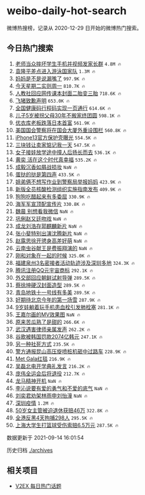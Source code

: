 # weibo-daily-hot-search

微博热搜榜，记录从 2020-12-29 日开始的微博热门搜索。

## 今日热门搜索

<!-- BEGIN -->

1. [老师当众摔坏学生手机并视频发家长群](https://s.weibo.com/weibo?q=%23%E8%80%81%E5%B8%88%E5%BD%93%E4%BC%97%E6%91%94%E5%9D%8F%E5%AD%A6%E7%94%9F%E6%89%8B%E6%9C%BA%E5%B9%B6%E8%A7%86%E9%A2%91%E5%8F%91%E5%AE%B6%E9%95%BF%E7%BE%A4%23&Refer=top) `4.8M 🔥`
1. [袁隆平差点进入游泳国家队](https://s.weibo.com/weibo?q=%23%E8%A2%81%E9%9A%86%E5%B9%B3%E5%B7%AE%E7%82%B9%E8%BF%9B%E5%85%A5%E6%B8%B8%E6%B3%B3%E5%9B%BD%E5%AE%B6%E9%98%9F%23&Refer=top) `1.3M 🔥`
1. [妈妈是不是说漏嘴了](https://s.weibo.com/weibo?q=%23%E5%A6%88%E5%A6%88%E6%98%AF%E4%B8%8D%E6%98%AF%E8%AF%B4%E6%BC%8F%E5%98%B4%E4%BA%86%23&Refer=top) `997.9K 🔥`
1. [今天星期二实则周一](https://s.weibo.com/weibo?q=%23%E4%BB%8A%E5%A4%A9%E6%98%9F%E6%9C%9F%E4%BA%8C%E5%AE%9E%E5%88%99%E5%91%A8%E4%B8%80%23&Refer=top) `810.7K 🔥`
1. [人教社回应网传课本封面二胎变三胎](https://s.weibo.com/weibo?q=%23%E4%BA%BA%E6%95%99%E7%A4%BE%E5%9B%9E%E5%BA%94%E7%BD%91%E4%BC%A0%E8%AF%BE%E6%9C%AC%E5%B0%81%E9%9D%A2%E4%BA%8C%E8%83%8E%E5%8F%98%E4%B8%89%E8%83%8E%23&Refer=top) `718.6K 🔥`
1. [飞猪致歉声明](https://s.weibo.com/weibo?q=%23%E9%A3%9E%E7%8C%AA%E8%87%B4%E6%AD%89%E5%A3%B0%E6%98%8E%23&Refer=top) `653.0K 🔥`
1. [全国健康码行程码实现一页通行](https://s.weibo.com/weibo?q=%23%E5%85%A8%E5%9B%BD%E5%81%A5%E5%BA%B7%E7%A0%81%E8%A1%8C%E7%A8%8B%E7%A0%81%E5%AE%9E%E7%8E%B0%E4%B8%80%E9%A1%B5%E9%80%9A%E8%A1%8C%23&Refer=top) `614.6K 🔥`
1. [儿子5岁被拐父母30年不搬家终团圆](https://s.weibo.com/weibo?q=%23%E5%84%BF%E5%AD%905%E5%B2%81%E8%A2%AB%E6%8B%90%E7%88%B6%E6%AF%8D30%E5%B9%B4%E4%B8%8D%E6%90%AC%E5%AE%B6%E7%BB%88%E5%9B%A2%E5%9C%86%23&Refer=top) `598.1K 🔥`
1. [优衣库老板跌落日本首富](https://s.weibo.com/weibo?q=%23%E4%BC%98%E8%A1%A3%E5%BA%93%E8%80%81%E6%9D%BF%E8%B7%8C%E8%90%BD%E6%97%A5%E6%9C%AC%E9%A6%96%E5%AF%8C%23&Refer=top) `561.9K 🔥`
1. [美国国会警察将在国会大厦外重设围栏](https://s.weibo.com/weibo?q=%23%E7%BE%8E%E5%9B%BD%E5%9B%BD%E4%BC%9A%E8%AD%A6%E5%AF%9F%E5%B0%86%E5%9C%A8%E5%9B%BD%E4%BC%9A%E5%A4%A7%E5%8E%A6%E5%A4%96%E9%87%8D%E8%AE%BE%E5%9B%B4%E6%A0%8F%23&Refer=top) `560.8K 🔥`
1. [iPhone13官方保护壳曝光](https://s.weibo.com/weibo?q=%23iPhone13%E5%AE%98%E6%96%B9%E4%BF%9D%E6%8A%A4%E5%A3%B3%E6%9B%9D%E5%85%89%23&Refer=top) `554.5K 🔥`
1. [三块钱让卖家惦记我一天](https://s.weibo.com/weibo?q=%23%E4%B8%89%E5%9D%97%E9%92%B1%E8%AE%A9%E5%8D%96%E5%AE%B6%E6%83%A6%E8%AE%B0%E6%88%91%E4%B8%80%E5%A4%A9%23&Refer=top) `547.5K 🔥`
1. [女子接娃放学途中撞人后扬长而去](https://s.weibo.com/weibo?q=%23%E5%A5%B3%E5%AD%90%E6%8E%A5%E5%A8%83%E6%94%BE%E5%AD%A6%E9%80%94%E4%B8%AD%E6%92%9E%E4%BA%BA%E5%90%8E%E6%89%AC%E9%95%BF%E8%80%8C%E5%8E%BB%23&Refer=top) `536.1K 🔥`
1. [黄奕 活在这个时代真幸福](https://s.weibo.com/weibo?q=%E9%BB%84%E5%A5%95%20%E6%B4%BB%E5%9C%A8%E8%BF%99%E4%B8%AA%E6%97%B6%E4%BB%A3%E7%9C%9F%E5%B9%B8%E7%A6%8F&Refer=top) `535.2K 🔥`
1. [成毅沉香如屑战损妆](https://s.weibo.com/weibo?q=%23%E6%88%90%E6%AF%85%E6%B2%89%E9%A6%99%E5%A6%82%E5%B1%91%E6%88%98%E6%8D%9F%E5%A6%86%23&Refer=top) `NaN 🔥`
1. [蛋挞的挞是第四声](https://s.weibo.com/weibo?q=%23%E8%9B%8B%E6%8C%9E%E7%9A%84%E6%8C%9E%E6%98%AF%E7%AC%AC%E5%9B%9B%E5%A3%B0%23&Refer=top) `433.5K 🔥`
1. [姐弟俩不想写作业到警察局举报妈妈](https://s.weibo.com/weibo?q=%23%E5%A7%90%E5%BC%9F%E4%BF%A9%E4%B8%8D%E6%83%B3%E5%86%99%E4%BD%9C%E4%B8%9A%E5%88%B0%E8%AD%A6%E5%AF%9F%E5%B1%80%E4%B8%BE%E6%8A%A5%E5%A6%88%E5%A6%88%23&Refer=top) `423.9K 🔥`
1. [新版全员核酸检测组织实施指南发布](https://s.weibo.com/weibo?q=%23%E6%96%B0%E7%89%88%E5%85%A8%E5%91%98%E6%A0%B8%E9%85%B8%E6%A3%80%E6%B5%8B%E7%BB%84%E7%BB%87%E5%AE%9E%E6%96%BD%E6%8C%87%E5%8D%97%E5%8F%91%E5%B8%83%23&Refer=top) `409.9K 🔥`
1. [狗狗吃醋起来有多委屈](https://s.weibo.com/weibo?q=%23%E7%8B%97%E7%8B%97%E5%90%83%E9%86%8B%E8%B5%B7%E6%9D%A5%E6%9C%89%E5%A4%9A%E5%A7%94%E5%B1%88%23&Refer=top) `330.9K 🔥`
1. [海军军宣顶配宣传片](https://s.weibo.com/weibo?q=%23%E6%B5%B7%E5%86%9B%E5%86%9B%E5%AE%A3%E9%A1%B6%E9%85%8D%E5%AE%A3%E4%BC%A0%E7%89%87%23&Refer=top) `330.8K 🔥`
1. [魏晨 别想看我微信](https://s.weibo.com/weibo?q=%E9%AD%8F%E6%99%A8%20%E5%88%AB%E6%83%B3%E7%9C%8B%E6%88%91%E5%BE%AE%E4%BF%A1&Refer=top) `NaN 🔥`
1. [巩俐赵又廷吻戏](https://s.weibo.com/weibo?q=%23%E5%B7%A9%E4%BF%90%E8%B5%B5%E5%8F%88%E5%BB%B7%E5%90%BB%E6%88%8F%23&Refer=top) `NaN 🔥`
1. [成龙刘浩存郭麒麟新片](https://s.weibo.com/weibo?q=%23%E6%88%90%E9%BE%99%E5%88%98%E6%B5%A9%E5%AD%98%E9%83%AD%E9%BA%92%E9%BA%9F%E6%96%B0%E7%89%87%23&Refer=top) `NaN 🔥`
1. [张小斐特别出演沈腾新片](https://s.weibo.com/weibo?q=%23%E5%BC%A0%E5%B0%8F%E6%96%90%E7%89%B9%E5%88%AB%E5%87%BA%E6%BC%94%E6%B2%88%E8%85%BE%E6%96%B0%E7%89%87%23&Refer=top) `NaN 🔥`
1. [赵露思徐开骋身高差好萌](https://s.weibo.com/weibo?q=%23%E8%B5%B5%E9%9C%B2%E6%80%9D%E5%BE%90%E5%BC%80%E9%AA%8B%E8%BA%AB%E9%AB%98%E5%B7%AE%E5%A5%BD%E8%90%8C%23&Refer=top) `NaN 🔥`
1. [云南虫谷献王是费振翔演的](https://s.weibo.com/weibo?q=%23%E4%BA%91%E5%8D%97%E8%99%AB%E8%B0%B7%E7%8C%AE%E7%8E%8B%E6%98%AF%E8%B4%B9%E6%8C%AF%E7%BF%94%E6%BC%94%E7%9A%84%23&Refer=top) `NaN 🔥`
1. [刚和对象在一起的时候](https://s.weibo.com/weibo?q=%23%E5%88%9A%E5%92%8C%E5%AF%B9%E8%B1%A1%E5%9C%A8%E4%B8%80%E8%B5%B7%E7%9A%84%E6%97%B6%E5%80%99%23&Refer=top) `325.0K 🔥`
1. [福建泉州3名密接者活动轨迹涉及深圳多地](https://s.weibo.com/weibo?q=%23%E7%A6%8F%E5%BB%BA%E6%B3%89%E5%B7%9E3%E5%90%8D%E5%AF%86%E6%8E%A5%E8%80%85%E6%B4%BB%E5%8A%A8%E8%BD%A8%E8%BF%B9%E6%B6%89%E5%8F%8A%E6%B7%B1%E5%9C%B3%E5%A4%9A%E5%9C%B0%23&Refer=top) `324.3K 🔥`
1. [腾讯注册QQ元宇宙商标](https://s.weibo.com/weibo?q=%23%E8%85%BE%E8%AE%AF%E6%B3%A8%E5%86%8CQQ%E5%85%83%E5%AE%87%E5%AE%99%E5%95%86%E6%A0%87%23&Refer=top) `292.1K 🔥`
1. [外交部回应朝鲜试射导弹](https://s.weibo.com/weibo?q=%E5%A4%96%E4%BA%A4%E9%83%A8%E5%9B%9E%E5%BA%94%E6%9C%9D%E9%B2%9C%E8%AF%95%E5%B0%84%E5%AF%BC%E5%BC%B9&Refer=top) `289.5K 🔥`
1. [蔡徐坤硬汉封面造型](https://s.weibo.com/weibo?q=%23%E8%94%A1%E5%BE%90%E5%9D%A4%E7%A1%AC%E6%B1%89%E5%B0%81%E9%9D%A2%E9%80%A0%E5%9E%8B%23&Refer=top) `289.5K 🔥`
1. [青岛地铁十一号线有多美](https://s.weibo.com/weibo?q=%23%E9%9D%92%E5%B2%9B%E5%9C%B0%E9%93%81%E5%8D%81%E4%B8%80%E5%8F%B7%E7%BA%BF%E6%9C%89%E5%A4%9A%E7%BE%8E%23&Refer=top) `289.5K 🔥`
1. [好期待北京今年的第一场雪](https://s.weibo.com/weibo?q=%23%E5%A5%BD%E6%9C%9F%E5%BE%85%E5%8C%97%E4%BA%AC%E4%BB%8A%E5%B9%B4%E7%9A%84%E7%AC%AC%E4%B8%80%E5%9C%BA%E9%9B%AA%23&Refer=top) `287.9K 🔥`
1. [9岁娃躺着玩手机患血栓引发肺栓塞](https://s.weibo.com/weibo?q=%239%E5%B2%81%E5%A8%83%E8%BA%BA%E7%9D%80%E7%8E%A9%E6%89%8B%E6%9C%BA%E6%82%A3%E8%A1%80%E6%A0%93%E5%BC%95%E5%8F%91%E8%82%BA%E6%A0%93%E5%A1%9E%23&Refer=top) `281.1K 🔥`
1. [王嘉尔画的MV效果图](https://s.weibo.com/weibo?q=%23%E7%8E%8B%E5%98%89%E5%B0%94%E7%94%BB%E7%9A%84MV%E6%95%88%E6%9E%9C%E5%9B%BE%23&Refer=top) `NaN 🔥`
1. [原来苦瓜熟了是甜的](https://s.weibo.com/weibo?q=%23%E5%8E%9F%E6%9D%A5%E8%8B%A6%E7%93%9C%E7%86%9F%E4%BA%86%E6%98%AF%E7%94%9C%E7%9A%84%23&Refer=top) `266.6K 🔥`
1. [武汉遇害律师亲属发声](https://s.weibo.com/weibo?q=%23%E6%AD%A6%E6%B1%89%E9%81%87%E5%AE%B3%E5%BE%8B%E5%B8%88%E4%BA%B2%E5%B1%9E%E5%8F%91%E5%A3%B0%23&Refer=top) `262.2K 🔥`
1. [谷歌被韩国罚款2074亿韩元](https://s.weibo.com/weibo?q=%23%E8%B0%B7%E6%AD%8C%E8%A2%AB%E9%9F%A9%E5%9B%BD%E7%BD%9A%E6%AC%BE2074%E4%BA%BF%E9%9F%A9%E5%85%83%23&Refer=top) `247.1K 🔥`
1. [另一种社死方式](https://s.weibo.com/weibo?q=%23%E5%8F%A6%E4%B8%80%E7%A7%8D%E7%A4%BE%E6%AD%BB%E6%96%B9%E5%BC%8F%23&Refer=top) `235.5K 🔥`
1. [警方通报昆山高压旋喷桩机砸中过路车](https://s.weibo.com/weibo?q=%23%E8%AD%A6%E6%96%B9%E9%80%9A%E6%8A%A5%E6%98%86%E5%B1%B1%E9%AB%98%E5%8E%8B%E6%97%8B%E5%96%B7%E6%A1%A9%E6%9C%BA%E7%A0%B8%E4%B8%AD%E8%BF%87%E8%B7%AF%E8%BD%A6%23&Refer=top) `228.9K 🔥`
1. [Met Gala红毯](https://s.weibo.com/weibo?q=Met%20Gala%E7%BA%A2%E6%AF%AF&Refer=top) `216.9K 🔥`
1. [吴磊北电开学典礼发言](https://s.weibo.com/weibo?q=%23%E5%90%B4%E7%A3%8A%E5%8C%97%E7%94%B5%E5%BC%80%E5%AD%A6%E5%85%B8%E7%A4%BC%E5%8F%91%E8%A8%80%23&Refer=top) `216.2K 🔥`
1. [庞伟全运会后将退役](https://s.weibo.com/weibo?q=%23%E5%BA%9E%E4%BC%9F%E5%85%A8%E8%BF%90%E4%BC%9A%E5%90%8E%E5%B0%86%E9%80%80%E5%BD%B9%23&Refer=top) `212.7K 🔥`
1. [龙马精神开机](https://s.weibo.com/weibo?q=%23%E9%BE%99%E9%A9%AC%E7%B2%BE%E7%A5%9E%E5%BC%80%E6%9C%BA%23&Refer=top) `NaN 🔥`
1. [李沁说要有爱的勇气和不爱的底气](https://s.weibo.com/weibo?q=%23%E6%9D%8E%E6%B2%81%E8%AF%B4%E8%A6%81%E6%9C%89%E7%88%B1%E7%9A%84%E5%8B%87%E6%B0%94%E5%92%8C%E4%B8%8D%E7%88%B1%E7%9A%84%E5%BA%95%E6%B0%94%23&Refer=top) `NaN 🔥`
1. [刘奕君劝架林雨申刘怡潼](https://s.weibo.com/weibo?q=%23%E5%88%98%E5%A5%95%E5%90%9B%E5%8A%9D%E6%9E%B6%E6%9E%97%E9%9B%A8%E7%94%B3%E5%88%98%E6%80%A1%E6%BD%BC%23&Refer=top) `NaN 🔥`
1. [深圳疫情](https://s.weibo.com/weibo?q=%23%E6%B7%B1%E5%9C%B3%E7%96%AB%E6%83%85%23&Refer=top) `1.2M 🔥`
1. [50岁女主管被迫退休获赔46万](https://s.weibo.com/weibo?q=%2350%E5%B2%81%E5%A5%B3%E4%B8%BB%E7%AE%A1%E8%A2%AB%E8%BF%AB%E9%80%80%E4%BC%91%E8%8E%B7%E8%B5%9446%E4%B8%87%23&Refer=top) `322.8K 🔥`
1. [全港反黑4天拘捕298人](https://s.weibo.com/weibo?q=%23%E5%85%A8%E6%B8%AF%E5%8F%8D%E9%BB%914%E5%A4%A9%E6%8B%98%E6%8D%95298%E4%BA%BA%23&Refer=top) `295.5K 🔥`
1. [上海大学生打篮球受伤索赔6.5万元](https://s.weibo.com/weibo?q=%23%E4%B8%8A%E6%B5%B7%E5%A4%A7%E5%AD%A6%E7%94%9F%E6%89%93%E7%AF%AE%E7%90%83%E5%8F%97%E4%BC%A4%E7%B4%A2%E8%B5%946.5%E4%B8%87%E5%85%83%23&Refer=top) `287.5K 🔥`

数据更新于 2021-09-14 16:01:54

<!-- END -->

历史归档 [./archives](./archives)

## 相关项目

- [V2EX 每日热门话题](https://github.com/boojack/v2ex-daily-hot-topic)
